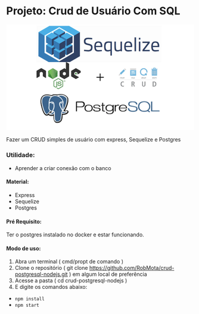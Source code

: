 # Projeto: Crud de Usuário Com SQL

![](./node.png)

Fazer um CRUD simples de usuário com express, Sequelize e Postgres

### Utilidade:

- Aprender a criar conexão com o banco

#### Material:

- Express
- Sequelize
- Postgres


#### Pré Requisito:

 Ter o postgres instalado no docker e estar funcionando.

#### Modo de uso:

1. Abra um terminal ( cmd/propt de comando )
2. Clone o repositório ( git clone https://github.com/RobMota/crud-postgresql-nodejs.git ) em algum local de preferência
3. Acesse a pasta ( cd crud-postgresql-nodejs )
4. E digite os comandos abaixo:

- `npm install`
- `npm start`
